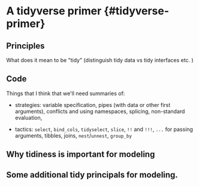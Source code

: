 


# A tidyverse primer {#tidyverse-primer}

## Principles

What does it mean to be "tidy" (distinguish tidy data vs tidy interfaces etc. )


## Code

Things that I think that we'll need summaries of:

 * strategies: variable specification, pipes (with data or other first arguments), conflicts and using namespaces, splicing, non-standard evaluation, 

 * tactics: `select`, `bind_cols`, `tidyselect`, `slice`,  `!!` and `!!!`, `...` for passing arguments, tibbles, joins, `nest`/`unnest`, `group_by`

## Why tidiness is important for modeling

## Some additional tidy principals for modeling. 


